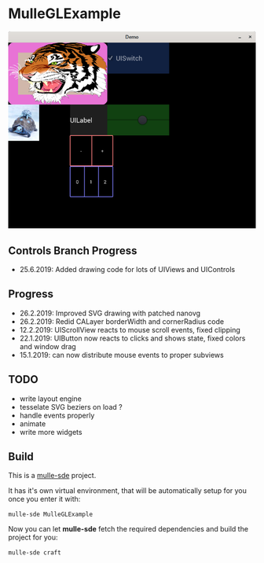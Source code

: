 # MulleGLExample

![screeny.png](screeny.png)


## Controls Branch Progress

* 25.6.2019: Added drawing code for lots of UIViews and UIControls


## Progress

* 26.2.2019: Improved SVG drawing with patched nanovg
* 26.2.2019: Redid CALayer borderWidth and cornerRadius code
* 12.2.2019: UIScrollView reacts to mouse scroll events, fixed clipping
* 22.1.2019: UIButton now reacts to clicks and shows state, fixed colors and window drag
* 15.1.2019: can now distribute mouse events to proper subviews


## TODO

* write layout engine
* tesselate SVG beziers on load ?
* handle events properly 
* animate
* write more widgets


## Build

This is a [mulle-sde](https://mulle-sde.github.io/) project.

It has it's own virtual environment, that will be automatically setup for you
once you enter it with:

```
mulle-sde MulleGLExample
```

Now you can let **mulle-sde** fetch the required dependencies and build the 
project for you:

```
mulle-sde craft
```
